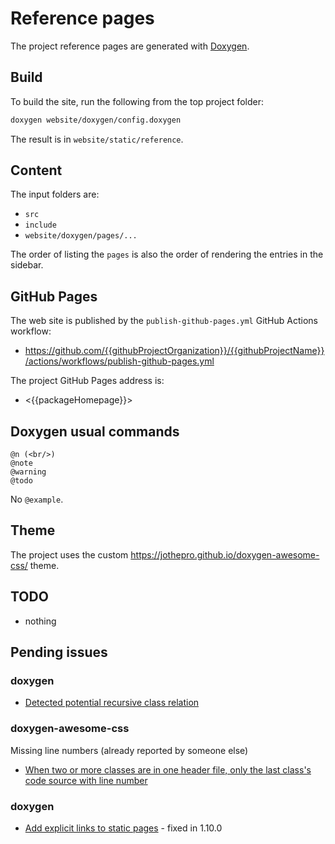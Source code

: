 # Reference pages

The project reference pages are generated with [Doxygen](https://www.doxygen.nl).

## Build

To build the site, run the following from the top project folder:

```sh
doxygen website/doxygen/config.doxygen
```

The result is in `website/static/reference`.

## Content

The input folders are:

- `src`
- `include`
- `website/doxygen/pages/...`

The order of listing the `pages` is also the order of rendering the
entries in the sidebar.

## GitHub Pages

The web site is published by the `publish-github-pages.yml` GitHub Actions workflow:

- <https://github.com/{{githubProjectOrganization}}/{{githubProjectName}}/actions/workflows/publish-github-pages.yml>

The project GitHub Pages address is:

- <{{packageHomepage}}>

## Doxygen usual commands

```
@n (<br/>)
@note
@warning
@todo
```

No `@example`.

## Theme

The project uses the custom <https://jothepro.github.io/doxygen-awesome-css/> theme.

## TODO

- nothing

## Pending issues

### doxygen

- [Detected potential recursive class relation](https://github.com/doxygen/doxygen/issues/9915)

### doxygen-awesome-css

Missing line numbers (already reported by someone else)

- [When two or more classes are in one header file, only the last class's code source with line number](https://github.com/jothepro/doxygen-awesome-css/issues/128)

### doxygen

- [Add explicit links to static pages](https://github.com/doxygen/doxygen/issues/10447) - fixed in 1.10.0
